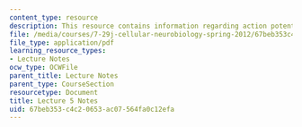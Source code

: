 ```yaml
---
content_type: resource
description: This resource contains information regarding action potential II.
file: /media/courses/7-29j-cellular-neurobiology-spring-2012/67beb353c4c20653ac07564fa0c12efa_MIT7_29JS12_lecture5.pdf
file_type: application/pdf
learning_resource_types:
- Lecture Notes
ocw_type: OCWFile
parent_title: Lecture Notes
parent_type: CourseSection
resourcetype: Document
title: Lecture 5 Notes
uid: 67beb353-c4c2-0653-ac07-564fa0c12efa
---
```

